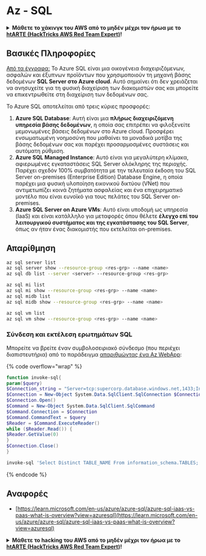 # Az - SQL

<details>

<summary><strong>Μάθετε το χάκινγκ του AWS από το μηδέν μέχρι τον ήρωα με το</strong> <a href="https://training.hacktricks.xyz/courses/arte"><strong>htARTE (HackTricks AWS Red Team Expert)</strong></a><strong>!</strong></summary>

Άλλοι τρόποι για να υποστηρίξετε το HackTricks:

* Εάν θέλετε να δείτε την **εταιρεία σας να διαφημίζεται στο HackTricks** ή να **κατεβάσετε το HackTricks σε μορφή PDF** ελέγξτε τα [**ΣΧΕΔΙΑ ΣΥΝΔΡΟΜΗΣ**](https://github.com/sponsors/carlospolop)!
* Αποκτήστε το [**επίσημο PEASS & HackTricks swag**](https://peass.creator-spring.com)
* Ανακαλύψτε [**The PEASS Family**](https://opensea.io/collection/the-peass-family), τη συλλογή μας από αποκλειστικά [**NFTs**](https://opensea.io/collection/the-peass-family)
* **Εγγραφείτε στη** 💬 [**ομάδα Discord**](https://discord.gg/hRep4RUj7f) ή στη [**ομάδα telegram**](https://t.me/peass) ή **ακολουθήστε** μας στο **Twitter** 🐦 [**@hacktricks_live**](https://twitter.com/hacktricks_live)**.**
* **Μοιραστείτε τα χάκινγκ κόλπα σας υποβάλλοντας PRs στα** [**HackTricks**](https://github.com/carlospolop/hacktricks) και [**HackTricks Cloud**](https://github.com/carlospolop/hacktricks-cloud) αποθετήρια του github.

</details>

## Βασικές Πληροφορίες

[Από τα έγγραφα:](https://learn.microsoft.com/en-us/azure/azure-sql/azure-sql-iaas-vs-paas-what-is-overview) Το Azure SQL είναι μια οικογένεια διαχειριζόμενων, ασφαλών και έξυπνων προϊόντων που χρησιμοποιούν τη μηχανή βάσης δεδομένων **SQL Server στο Azure cloud**. Αυτό σημαίνει ότι δεν χρειάζεται να ανησυχείτε για τη φυσική διαχείριση των διακομιστών σας και μπορείτε να επικεντρωθείτε στη διαχείριση των δεδομένων σας.

Το Azure SQL αποτελείται από τρεις κύριες προσφορές:

1. **Azure SQL Database**: Αυτή είναι μια **πλήρως διαχειριζόμενη υπηρεσία βάσης δεδομένων**, η οποία σας επιτρέπει να φιλοξενείτε μεμονωμένες βάσεις δεδομένων στο Azure cloud. Προσφέρει ενσωματωμένη νοημοσύνη που μαθαίνει τα μοναδικά μοτίβα της βάσης δεδομένων σας και παρέχει προσαρμοσμένες συστάσεις και αυτόματη ρύθμιση.
2. **Azure SQL Managed Instance**: Αυτό είναι για μεγαλύτερη κλίμακα, αφιερωμένες εγκαταστάσεις SQL Server ολόκληρης της περιοχής. Παρέχει σχεδόν 100% συμβατότητα με την τελευταία έκδοση του SQL Server on-premises (Enterprise Edition) Database Engine, η οποία παρέχει μια φυσική υλοποίηση εικονικού δικτύου (VNet) που αντιμετωπίζει κοινά ζητήματα ασφαλείας και ένα επιχειρηματικό μοντέλο που είναι ευνοϊκό για τους πελάτες του SQL Server on-premises.
3. **Azure SQL Server on Azure VMs**: Αυτό είναι υποδομή ως υπηρεσία (IaaS) και είναι κατάλληλο για μεταφορές όπου θέλετε **έλεγχο επί του λειτουργικού συστήματος και της εγκατάστασης του SQL Server**, όπως αν ήταν ένας διακομιστής που εκτελείται on-premises.

## Απαρίθμηση
```bash
az sql server list
az sql server show --resource-group <res-grp> --name <name>
az sql db list --server <server> --resource-group <res-grp>

az sql mi list
az sql mi show --resource-group <res-grp> --name <name>
az sql midb list
az sql midb show --resource-group <res-grp> --name <name>

az sql vm list
az sql vm show --resource-group <res-grp> --name <name>
```
### Σύνδεση και εκτέλεση ερωτημάτων SQL

Μπορείτε να βρείτε έναν συμβολοσειριακό σύνδεσμο (που περιέχει διαπιστευτήρια) από το παράδειγμα [απαριθμώντας ένα Az WebApp](az-azure-app-service.md):

{% code overflow="wrap" %}
```powershell
function invoke-sql{
param($query)
$Connection_string = "Server=tcp:supercorp.database.windows.net,1433;Initial Catalog=flag;Persist Security Info=False;User ID=db_read;Password=gAegH!324fAG!#1fht;MultipleActiveResultSets=False;Encrypt=True;TrustServerCertificate=False;Connection Timeout=30;"
$Connection = New-Object System.Data.SqlClient.SqlConnection $Connection_string
$Connection.Open()
$Command = New-Object System.Data.SqlClient.SqlCommand
$Command.Connection = $Connection
$Command.CommandText = $query
$Reader = $Command.ExecuteReader()
while ($Reader.Read()) {
$Reader.GetValue(0)
}
$Connection.Close()
}

invoke-sql 'Select Distinct TABLE_NAME From information_schema.TABLES;'
```
{% endcode %}

## Αναφορές

* [https://learn.microsoft.com/en-us/azure/azure-sql/azure-sql-iaas-vs-paas-what-is-overview?view=azuresql](https://learn.microsoft.com/en-us/azure/azure-sql/azure-sql-iaas-vs-paas-what-is-overview?view=azuresql)

<details>

<summary><strong>Μάθετε το hacking του AWS από το μηδέν μέχρι τον ήρωα με το</strong> <a href="https://training.hacktricks.xyz/courses/arte"><strong>htARTE (HackTricks AWS Red Team Expert)</strong></a><strong>!</strong></summary>

Άλλοι τρόποι για να υποστηρίξετε το HackTricks:

* Εάν θέλετε να δείτε την **εταιρεία σας να διαφημίζεται στο HackTricks** ή να **κατεβάσετε το HackTricks σε μορφή PDF** ελέγξτε τα [**ΣΧΕΔΙΑ ΣΥΝΔΡΟΜΗΣ**](https://github.com/sponsors/carlospolop)!
* Αποκτήστε το [**επίσημο PEASS & HackTricks swag**](https://peass.creator-spring.com)
* Ανακαλύψτε [**The PEASS Family**](https://opensea.io/collection/the-peass-family), τη συλλογή μας από αποκλειστικά [**NFTs**](https://opensea.io/collection/the-peass-family)
* **Εγγραφείτε στη** 💬 [**ομάδα Discord**](https://discord.gg/hRep4RUj7f) ή στην [**ομάδα telegram**](https://t.me/peass) ή **ακολουθήστε** μας στο **Twitter** 🐦 [**@hacktricks_live**](https://twitter.com/hacktricks_live)**.**
* **Μοιραστείτε τα hacking tricks σας υποβάλλοντας PRs στα** [**HackTricks**](https://github.com/carlospolop/hacktricks) και [**HackTricks Cloud**](https://github.com/carlospolop/hacktricks-cloud) αποθετήρια του github.

</details>
